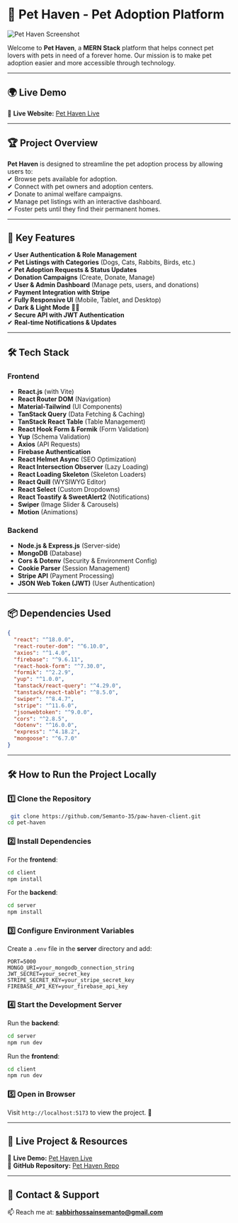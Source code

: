
# 🐾 **Pet Haven - Pet Adoption Platform**  

![Pet Haven Screenshot](https://i.ibb.co/bMFJqDsc/Screenshot-2025-02-05-192137.png)

Welcome to **Pet Haven**, a **MERN Stack** platform that helps connect pet lovers with pets in need of a forever home. Our mission is to make pet adoption easier and more accessible through technology.  

---

## 🌍 **Live Demo**  
🔗 **Live Website:** [Pet Haven Live](https://paw-haven-39454.web.app/)  

---

## 🏆 **Project Overview**  
**Pet Haven** is designed to streamline the pet adoption process by allowing users to:  
✔ Browse pets available for adoption.  
✔ Connect with pet owners and adoption centers.  
✔ Donate to animal welfare campaigns.  
✔ Manage pet listings with an interactive dashboard.  
✔ Foster pets until they find their permanent homes.  

---

## 🚀 **Key Features**  
✔ **User Authentication & Role Management**  
✔ **Pet Listings with Categories** (Dogs, Cats, Rabbits, Birds, etc.)  
✔ **Pet Adoption Requests & Status Updates**  
✔ **Donation Campaigns** (Create, Donate, Manage)  
✔ **User & Admin Dashboard** (Manage pets, users, and donations)  
✔ **Payment Integration with Stripe**  
✔ **Fully Responsive UI** (Mobile, Tablet, and Desktop)  
✔ **Dark & Light Mode** 🌙🌞  
✔ **Secure API with JWT Authentication**  
✔ **Real-time Notifications & Updates**  

---

## 🛠️ **Tech Stack**  

### **Frontend**  
- **React.js** (with Vite)  
- **React Router DOM** (Navigation)  
- **Material-Tailwind** (UI Components)  
- **TanStack Query** (Data Fetching & Caching)  
- **TanStack React Table** (Table Management)  
- **React Hook Form & Formik** (Form Validation)  
- **Yup** (Schema Validation)  
- **Axios** (API Requests)  
- **Firebase Authentication**  
- **React Helmet Async** (SEO Optimization)  
- **React Intersection Observer** (Lazy Loading)  
- **React Loading Skeleton** (Skeleton Loaders)  
- **React Quill** (WYSIWYG Editor)  
- **React Select** (Custom Dropdowns)  
- **React Toastify & SweetAlert2** (Notifications)  
- **Swiper** (Image Slider & Carousels)  
- **Motion** (Animations)  

### **Backend**  
- **Node.js & Express.js** (Server-side)  
- **MongoDB** (Database)  
- **Cors & Dotenv** (Security & Environment Config)  
- **Cookie Parser** (Session Management)  
- **Stripe API** (Payment Processing)  
- **JSON Web Token (JWT)** (User Authentication)  

---

## 📦 **Dependencies Used**  

```json
{
  "react": "^18.0.0",
  "react-router-dom": "^6.10.0",
  "axios": "^1.4.0",
  "firebase": "^9.6.11",
  "react-hook-form": "^7.30.0",
  "formik": "^2.2.9",
  "yup": "^1.0.0",
  "tanstack/react-query": "^4.29.0",
  "tanstack/react-table": "^8.5.0",
  "swiper": "^8.4.7",
  "stripe": "^11.6.0",
  "jsonwebtoken": "^9.0.0",
  "cors": "^2.8.5",
  "dotenv": "^16.0.0",
  "express": "^4.18.2",
  "mongoose": "^6.7.0"
}
```

---

## 🛠️ **How to Run the Project Locally**  

### **1️⃣ Clone the Repository**  
```bash
 git clone https://github.com/Semanto-35/paw-haven-client.git
cd pet-haven
```

### **2️⃣ Install Dependencies**  
For the **frontend**:  
```bash
cd client
npm install
```
For the **backend**:  
```bash
cd server
npm install
```

### **3️⃣ Configure Environment Variables**  
Create a `.env` file in the **server** directory and add:  
```env
PORT=5000
MONGO_URI=your_mongodb_connection_string
JWT_SECRET=your_secret_key
STRIPE_SECRET_KEY=your_stripe_secret_key
FIREBASE_API_KEY=your_firebase_api_key
```

### **4️⃣ Start the Development Server**  
Run the **backend**:  
```bash
cd server
npm run dev
```
Run the **frontend**:  
```bash
cd client
npm run dev
```

### **5️⃣ Open in Browser**  
Visit `http://localhost:5173` to view the project. 🚀  

---

## 🔗 **Live Project & Resources**  
🔗 **Live Demo:** [Pet Haven Live](https://paw-haven-39454.web.app/)  
📂 **GitHub Repository:** [Pet Haven Repo](https://github.com/Semanto-35/paw-haven-client) 

---

## 📧 **Contact & Support**  
📫 Reach me at: [**sabbirhossainsemanto@gmail.com**](mailto:sabbirhossainsemanto@gmail.com)  

